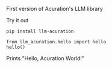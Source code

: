 First version of Acuration's LLM library

Try it out
```
pip install llm-acuration
```

```
from llm_acuration.hello import hello
hello()
```
Prints "Hello, Acuration World!"
